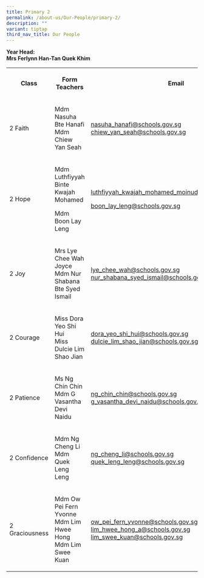```yaml
---
title: Primary 2
permalink: /about-us/Our-People/primary-2/
description: ""
variant: tiptap
third_nav_title: Our People
---
```

<p><strong>Year Head:</strong>
<br><strong>Mrs Ferlynn Han-Tan Quek Khim</strong>
</p>
<table style="minWidth: 75px">
<colgroup>
<col>
<col>
<col>
</colgroup>
<tbody>
<tr>
<th rowspan="1" colspan="1">
<p>Class</p>
</th>
<th rowspan="1" colspan="1">
<p>Form Teachers</p>
</th>
<th rowspan="1" colspan="1">
<p>Email</p>
</th>
</tr>
<tr>
<td rowspan="1" colspan="1">
<p>2 Faith</p>
</td>
<td rowspan="1" colspan="1">
<p>Mdm Nasuha Bte Hanafi
<br>Mdm Chiew Yan Seah</p>
</td>
<td rowspan="1" colspan="1">
<p><a href="mailto:nasuha_hanafi@schools.gov.sg" rel="noopener noreferrer nofollow" target="_blank">nasuha_hanafi@schools.gov.sg</a>
<br><a href="mailto:chiew_yan_seah@schools.gov.sg" rel="noopener noreferrer nofollow" target="_blank">chiew_yan_seah@schools.gov.sg</a>
</p>
</td>
</tr>
<tr>
<td rowspan="1" colspan="1">
<p>2 Hope</p>
</td>
<td rowspan="1" colspan="1">
<p>Mdm Luthfiyyah Binte Kwajah Mohamed</p>
<p>Mdm Boon Lay Leng</p>
</td>
<td rowspan="1" colspan="1">
<p><a href="mailto:luthfiyyah_kwajah_mohamed_moinuddeen@schools.gov.sg" rel="noopener noreferrer nofollow" target="_blank">luthfiyyah_kwajah_mohamed_moinuddeen@schools.gov.sg</a>
</p>
<p><a href="mailto:boon_lay_leng@schools.gov.sg" rel="noopener noreferrer nofollow" target="_blank">boon_lay_leng@schools.gov.sg</a>
</p>
</td>
</tr>
<tr>
<td rowspan="1" colspan="1">
<p>2 Joy</p>
</td>
<td rowspan="1" colspan="1">
<p>Mrs Lye Chee Wah Joyce
<br>Mdm Nur Shabana Bte Syed Ismail</p>
</td>
<td rowspan="1" colspan="1">
<p><a href="mailto:lye_chee_wah@schools.gov.sg" rel="noopener noreferrer nofollow" target="_blank">lye_chee_wah@schools.gov.sg</a>
<br><a href="mailto:nur_shabana_syed_ismail@schools.gov.sg" rel="noopener noreferrer nofollow" target="_blank">nur_shabana_syed_ismail@schools.gov.sg</a>
</p>
</td>
</tr>
<tr>
<td rowspan="1" colspan="1">
<p>2 Courage</p>
</td>
<td rowspan="1" colspan="1">
<p>Miss Dora Yeo Shi Hui
<br>Miss Dulcie Lim Shao Jian</p>
</td>
<td rowspan="1" colspan="1">
<p><a href="mailto:dora_yeo_shi_hui@schools.gov.sg" rel="noopener noreferrer nofollow" target="_blank">dora_yeo_shi_hui@schools.gov.sg</a>
<br><a href="mailto:dulcie_lim_shao_jian@schools.gov.sg" rel="noopener noreferrer nofollow" target="_blank">dulcie_lim_shao_jian@schools.gov.sg</a>
</p>
</td>
</tr>
<tr>
<td rowspan="1" colspan="1">
<p>2&nbsp;Patience</p>
</td>
<td rowspan="1" colspan="1">
<p>Ms Ng Chin Chin
<br>Mdm G Vasantha Devi Naidu</p>
</td>
<td rowspan="1" colspan="1">
<p><a href="mailto:ng_chin_chin@schools.gov.sg" rel="noopener noreferrer nofollow" target="_blank">ng_chin_chin@schools.gov.sg</a>
<br><a href="mailto:g_vasantha_devi_naidu@schools.gov.sg" rel="noopener noreferrer nofollow" target="_blank">g_vasantha_devi_naidu@schools.gov.sg</a>
</p>
</td>
</tr>
<tr>
<td rowspan="1" colspan="1">
<p>2 Confidence</p>
</td>
<td rowspan="1" colspan="1">
<p>Mdm Ng Cheng Li
<br>Mdm Quek Leng Leng</p>
</td>
<td rowspan="1" colspan="1">
<p><a href="mailto:ng_cheng_li@schools.gov.sg" rel="noopener noreferrer nofollow" target="_blank">ng_cheng_li@schools.gov.sg</a>
<br><a href="mailto:quek_leng_leng@schools.gov.sg" rel="noopener noreferrer nofollow" target="_blank">quek_leng_leng@schools.gov.sg</a>
</p>
</td>
</tr>
<tr>
<td rowspan="1" colspan="1">
<p>2 Graciousness</p>
</td>
<td rowspan="1" colspan="1">
<p>Mdm Ow Pei Fern Yvonne
<br>Mdm Lim Hwee Hong
<br>Mdm Lim Swee Kuan</p>
</td>
<td rowspan="1" colspan="1">
<p><a href="mailto:ow_pei_fern_yvonne@schools.gov.sg" rel="noopener noreferrer nofollow" target="_blank">ow_pei_fern_yvonne@schools.gov.sg</a>
<br><a href="mailto:lim_hwee_hong_a@schools.gov.sg" rel="noopener noreferrer nofollow" target="_blank">lim_hwee_hong_a@schools.gov.sg</a>
<br><a href="mailto:lim_swee_kuan@schools.gov.sg" rel="noopener noreferrer nofollow" target="_blank">lim_swee_kuan@schools.gov.sg</a>
</p>
</td>
</tr>
</tbody>
</table>
<p></p>